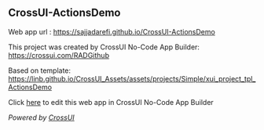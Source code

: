 ## CrossUI-ActionsDemo
Web app url : https://sajjadarefi.github.io/CrossUI-ActionsDemo

This project was created by CrossUI No-Code App Builder: https://crossui.com/RADGithub

Based on template: https://linb.github.io/CrossUI_Assets/assets/projects/Simple/xui_project_tpl_ActionsDemo

Click [here](https://crossui.com/RADGithub/#!from=github&owner=sajjadarefi&repo=CrossUI-ActionsDemo) to edit this web app in CrossUI No-Code App Builder

<i>Powered by [CrossUI](https://crossui.com)</i>

